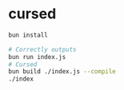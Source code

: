 # cursed

```bash
bun install

# Correctly outputs
bun run index.js
# Cursed
bun build ./index.js --compile
./index
```
